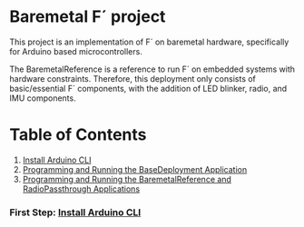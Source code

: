 # Baremetal F´ project

This project is an implementation of F´ on baremetal hardware, specifically for Arduino based microcontrollers. 

The BaremetalReference is a reference to run F´ on embedded systems with hardware constraints. Therefore, this deployment only consists of basic/essential F´ components, with the addition of LED blinker, radio, and IMU components.

# Table of Contents
  1. [Install Arduino CLI](docs/arduino-cli-install.md)
  2. [Programming and Running the BaseDeployment Application](#programming-and-running-the-basedeployment-application)
  3. [Programming and Running the BaremetalReference and RadioPassthrough Applications](#programming-and-running-the-baremetalreference-and-radiopassthrough-applications)


### First Step: [Install Arduino CLI](docs/arduino-cli-install.md)
